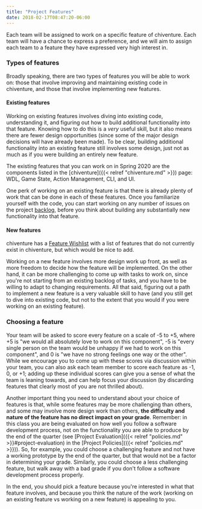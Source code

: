 ```yaml
---
title: "Project Features"
date: 2018-02-17T08:47:20-06:00
---
```


Each team will be assigned to work on a specific feature of chiventure. Each team will have a chance to express a preference, and we will aim to assign each team to a feature they have expressed very high interest in.

### Types of features

Broadly speaking, there are two types of features you will be able to work on: those that involve improving and maintaining existing code in chiventure, and those that involve implementing new features.

#### Existing features

Working on existing features involves diving into existing code, understanding it, and figuring out how to build additional functionality into that feature. Knowing how to do this is a *very* useful skill, but it also means there are fewer design opportunities (since some of the major design decisions will have already been made). To be clear, building additional functionality into an existing feature still involves some design, just not as much as if you were building an entirely new feature.

The existing features that you can work on in Spring 2020 are the components listed in the [chiventure]({{< relref "chiventure.md" >}}) page: WDL, Game State, Action Management, CLI, and UI. 

One perk of working on an existing feature is that there is already plenty of work that can be done in each of these features. Once you familiarize yourself with the code, you can start working on any number of issues on the project [backlog](https://github.com/uchicago-cs/chiventure/milestone/6), before you think about building any substantially new functionality into that feature.

#### New features

chiventure has a [Feature Wishlist](https://github.com/uchicago-cs/chiventure/wiki/Feature-Wishlist) with a list of features that do not currently exist in chiventure, but which would be nice to add.

Working on a new feature involves more design work up front, as well as more freedom to decide how the feature will be implemented. On the other hand, it can be more challenging to come up with tasks to work on, since you're not starting from an existing backlog of tasks, and you have to be willing to adapt to changing requirements. All that said, figuring out a path to implement a new feature is a very valuable skill to have (and you still get to dive into existing code, but not to the extent that you would if you were working on an existing feature). 

 ### Choosing a feature
 
 Your team will be asked to score every feature on a scale of -5 to +5, where +5 is "we would all absolutely love to work on this component", -5 is "every single person on the team would be unhappy if we had to work on this component", and 0 is "we have no strong feelings one way or the other". While we encourage you to come up with these scores via discussion within your team, you can also ask each team member to score each feature as -1, 0, or +1; adding up these individual scores can give you a sense of what the team is leaning towards, and can help focus your discussion (by discarding features that clearly most of you are not thrilled about).
 
 Another important thing you need to understand about your choice of features is that, while some features may be more challenging than others, and some may involve more design work than others, **the difficulty and nature of the feature has no direct impact on your grade**. Remember: in this class you are being evaluated on how well you follow a software development process, not on the functionality you are able to produce by the end of the quarter (see [Project Evaluation]({{< relref "policies.md" >}}#project-evaluation) in the [Project Policies]({{< relref "policies.md" >}})). So, for example, you could choose a challenging feature and not have a working prototype by the end of the quarter, but that would not be a factor in determining your grade. Similarly, you could choose a less challenging feature, but walk away with a bad grade if you don't follow a software development process properly.
 
 In the end, you should pick a feature because you're interested in what that feature involves, and because you think the nature of the work (working on an existing feature vs working on a new feature) is appealing to you.